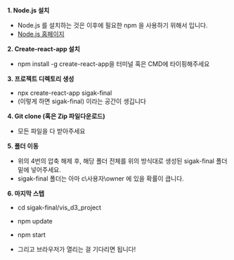 **1. Node.js 설치**
- Node.js 를 설치하는 것은 이후에 필요한 npm 을 사용하기 위해서 입니다.
- [Node.js 홈페이지](https://nodejs.org/ko/)

**2. Create-react-app 설치**

- npm install -g create-react-app을 터미널 혹은 CMD에 타이핑해주세요

**3.  프로젝트 디렉토리 생성**

- npx create-react-app sigak-final
- (이렇게 하면 sigak-final) 이라는 공간이 생깁니다

**4. Git clone (혹은 Zip 파일다운로드)**

- 모든 파일을 다 받아주세요

**5. 폴더 이동**

- 위의 4번의 압축 해제 후, 해당 폴더 전체를 위의 방식대로 생성된 sigak-final 폴더 밑에 넣어주세요.
- sigak-final 폴더는 아마 c\사용자\owner 에 있을 확률이 큽니다.

**6. 마지막 스텝**

- cd sigak-final/vis_d3_project
- npm update
- npm start

- 그리고 브라우저가 열리는 걸 기다리면 됩니다!
